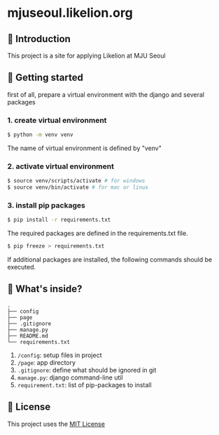 mjuseoul.likelion.org
===

📖 Introduction
---

This project is a site for applying Likelion at MJU Seoul

🏁 Getting started
---

first of all, prepare a virtual environment with the django and several packages

### 1. create virtual environment
```bash
$ python -m venv venv
```

The name of virtual environment is defined by "venv"

### 2. activate virtual environment
```bash
$ source venv/scripts/activate # for windows
$ source venv/bin/activate # for mac or linux
```

### 3. install pip packages
```bash
$ pip install -r requirements.txt
```

The required packages are defined in the requirements.txt file.

```bash
$ pip freeze > requirements.txt
```

If additional packages are installed, the following commands should be executed.

🧐 What's inside?
---
    .
    ├── config
    ├── page
    ├── .gitignore
    ├── manage.py
    ├── README.md
    └── requirements.txt

1. `/config`: setup files in project
2. `/page`: app directory
3. `.gitignore`: define what should be ignored in git
4. `manage.py`: django command-line util
5. `requirement.txt`: list of pip-packages to install

📝 License
---
This project uses the [MIT License](LICENSE)